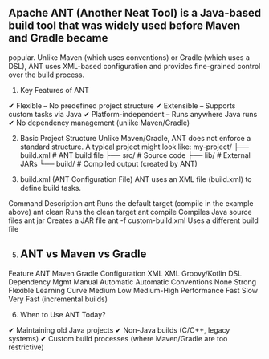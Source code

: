 ## Apache ANT (Another Neat Tool) is a Java-based build tool that was widely used before Maven and Gradle became 
   popular. Unlike Maven (which uses conventions) or Gradle (which uses a DSL), ANT uses XML-based configuration 
   and provides fine-grained control over the build process.

1. Key Features of ANT

✔ Flexible – No predefined project structure
✔ Extensible – Supports custom tasks via Java
✔ Platform-independent – Runs anywhere Java runs
✔ No dependency management (unlike Maven/Gradle)


2. Basic Project Structure
   Unlike Maven/Gradle, ANT does not enforce a standard structure. A typical project might look like:
my-project/
├── build.xml      # ANT build file
├── src/           # Source code
├── lib/           # External JARs
└── build/         # Compiled output (created by ANT)

4. build.xml (ANT Configuration File)
ANT uses an XML file (build.xml) to define build tasks.

Command	                    Description
ant	Runs                  the default target (compile in the example above)
ant clean	              Runs the clean target
ant compile	              Compiles Java source files
ant jar	                  Creates a JAR file
ant -f custom-build.xml	  Uses a different build file


5. ## ANT vs Maven vs Gradle

Feature	          ANT	            Maven	        Gradle
Configuration	  XML	             XML	       Groovy/Kotlin DSL
Dependency Mgmt   Manual	      Automatic	         Automatic
Conventions	       None	            Strong	          Flexible
Learning Curve	  Medium        	 Low	        Medium-High
Performance	        Fast	         Slow	        Very Fast (incremental builds)

6. When to Use ANT Today?

✔ Maintaining old Java projects
✔ Non-Java builds (C/C++, legacy systems)
✔ Custom build processes (where Maven/Gradle are too restrictive)

